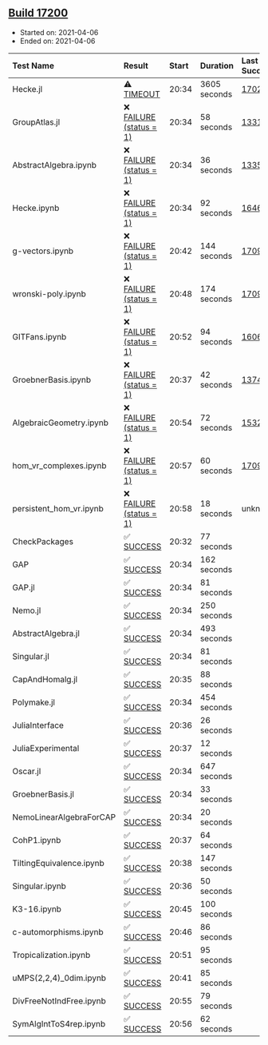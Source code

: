 ## [Build 17200](https://oscarci.mathematik.uni-kl.de/job/oscar/17200/)

* Started on: 2021-04-06
* Ended on: 2021-04-06

| Test Name    | Result | Start | Duration | Last Success | First Failure |
|:-------------|:-------|:------|:---------|:-------------|:--------------|
| Hecke.jl | ⚠ [TIMEOUT](https://oscarci.mathematik.uni-kl.de/job/oscar/17200/artifact/logs/build-17200/Hecke.jl.log) | 20:34 | 3605 seconds | [17022](https://oscarci.mathematik.uni-kl.de/job/oscar/17022/) | [17023](https://oscarci.mathematik.uni-kl.de/job/oscar/17023/) |
| GroupAtlas.jl | ❌ [FAILURE (status = 1)](https://oscarci.mathematik.uni-kl.de/job/oscar/17200/artifact/logs/build-17200/GroupAtlas.jl.log) | 20:34 | 58 seconds | [13311](https://oscarci.mathematik.uni-kl.de/job/oscar/13311/) | [13312](https://oscarci.mathematik.uni-kl.de/job/oscar/13312/) |
| AbstractAlgebra.ipynb | ❌ [FAILURE (status = 1)](https://oscarci.mathematik.uni-kl.de/job/oscar/17200/artifact/logs/build-17200/AbstractAlgebra.ipynb.log) | 20:34 | 36 seconds | [13355](https://oscarci.mathematik.uni-kl.de/job/oscar/13355/) | [13356](https://oscarci.mathematik.uni-kl.de/job/oscar/13356/) |
| Hecke.ipynb | ❌ [FAILURE (status = 1)](https://oscarci.mathematik.uni-kl.de/job/oscar/17200/artifact/logs/build-17200/Hecke.ipynb.log) | 20:34 | 92 seconds | [16463](https://oscarci.mathematik.uni-kl.de/job/oscar/16463/) | [16464](https://oscarci.mathematik.uni-kl.de/job/oscar/16464/) |
| g-vectors.ipynb | ❌ [FAILURE (status = 1)](https://oscarci.mathematik.uni-kl.de/job/oscar/17200/artifact/logs/build-17200/g-vectors.ipynb.log) | 20:42 | 144 seconds | [17099](https://oscarci.mathematik.uni-kl.de/job/oscar/17099/) | [17100](https://oscarci.mathematik.uni-kl.de/job/oscar/17100/) |
| wronski-poly.ipynb | ❌ [FAILURE (status = 1)](https://oscarci.mathematik.uni-kl.de/job/oscar/17200/artifact/logs/build-17200/wronski-poly.ipynb.log) | 20:48 | 174 seconds | [17098](https://oscarci.mathematik.uni-kl.de/job/oscar/17098/) | [17099](https://oscarci.mathematik.uni-kl.de/job/oscar/17099/) |
| GITFans.ipynb | ❌ [FAILURE (status = 1)](https://oscarci.mathematik.uni-kl.de/job/oscar/17200/artifact/logs/build-17200/GITFans.ipynb.log) | 20:52 | 94 seconds | [16068](https://oscarci.mathematik.uni-kl.de/job/oscar/16068/) | [16069](https://oscarci.mathematik.uni-kl.de/job/oscar/16069/) |
| GroebnerBasis.ipynb | ❌ [FAILURE (status = 1)](https://oscarci.mathematik.uni-kl.de/job/oscar/17200/artifact/logs/build-17200/GroebnerBasis.ipynb.log) | 20:37 | 42 seconds | [13748](https://oscarci.mathematik.uni-kl.de/job/oscar/13748/) | [13749](https://oscarci.mathematik.uni-kl.de/job/oscar/13749/) |
| AlgebraicGeometry.ipynb | ❌ [FAILURE (status = 1)](https://oscarci.mathematik.uni-kl.de/job/oscar/17200/artifact/logs/build-17200/AlgebraicGeometry.ipynb.log) | 20:54 | 72 seconds | [15322](https://oscarci.mathematik.uni-kl.de/job/oscar/15322/) | [15323](https://oscarci.mathematik.uni-kl.de/job/oscar/15323/) |
| hom_vr_complexes.ipynb | ❌ [FAILURE (status = 1)](https://oscarci.mathematik.uni-kl.de/job/oscar/17200/artifact/logs/build-17200/hom_vr_complexes.ipynb.log) | 20:57 | 60 seconds | [17099](https://oscarci.mathematik.uni-kl.de/job/oscar/17099/) | [17100](https://oscarci.mathematik.uni-kl.de/job/oscar/17100/) |
| persistent_hom_vr.ipynb | ❌ [FAILURE (status = 1)](https://oscarci.mathematik.uni-kl.de/job/oscar/17200/artifact/logs/build-17200/persistent_hom_vr.ipynb.log) | 20:58 | 18 seconds | unknown | unknown |
| CheckPackages | ✅ [SUCCESS](https://oscarci.mathematik.uni-kl.de/job/oscar/17200/artifact/logs/build-17200/CheckPackages.log) | 20:32 | 77 seconds |  |  |
| GAP | ✅ [SUCCESS](https://oscarci.mathematik.uni-kl.de/job/oscar/17200/artifact/logs/build-17200/GAP.log) | 20:34 | 162 seconds |  |  |
| GAP.jl | ✅ [SUCCESS](https://oscarci.mathematik.uni-kl.de/job/oscar/17200/artifact/logs/build-17200/GAP.jl.log) | 20:34 | 81 seconds |  |  |
| Nemo.jl | ✅ [SUCCESS](https://oscarci.mathematik.uni-kl.de/job/oscar/17200/artifact/logs/build-17200/Nemo.jl.log) | 20:34 | 250 seconds |  |  |
| AbstractAlgebra.jl | ✅ [SUCCESS](https://oscarci.mathematik.uni-kl.de/job/oscar/17200/artifact/logs/build-17200/AbstractAlgebra.jl.log) | 20:34 | 493 seconds |  |  |
| Singular.jl | ✅ [SUCCESS](https://oscarci.mathematik.uni-kl.de/job/oscar/17200/artifact/logs/build-17200/Singular.jl.log) | 20:34 | 81 seconds |  |  |
| CapAndHomalg.jl | ✅ [SUCCESS](https://oscarci.mathematik.uni-kl.de/job/oscar/17200/artifact/logs/build-17200/CapAndHomalg.jl.log) | 20:35 | 88 seconds |  |  |
| Polymake.jl | ✅ [SUCCESS](https://oscarci.mathematik.uni-kl.de/job/oscar/17200/artifact/logs/build-17200/Polymake.jl.log) | 20:34 | 454 seconds |  |  |
| JuliaInterface | ✅ [SUCCESS](https://oscarci.mathematik.uni-kl.de/job/oscar/17200/artifact/logs/build-17200/JuliaInterface.log) | 20:36 | 26 seconds |  |  |
| JuliaExperimental | ✅ [SUCCESS](https://oscarci.mathematik.uni-kl.de/job/oscar/17200/artifact/logs/build-17200/JuliaExperimental.log) | 20:37 | 12 seconds |  |  |
| Oscar.jl | ✅ [SUCCESS](https://oscarci.mathematik.uni-kl.de/job/oscar/17200/artifact/logs/build-17200/Oscar.jl.log) | 20:34 | 647 seconds |  |  |
| GroebnerBasis.jl | ✅ [SUCCESS](https://oscarci.mathematik.uni-kl.de/job/oscar/17200/artifact/logs/build-17200/GroebnerBasis.jl.log) | 20:34 | 33 seconds |  |  |
| NemoLinearAlgebraForCAP | ✅ [SUCCESS](https://oscarci.mathematik.uni-kl.de/job/oscar/17200/artifact/logs/build-17200/NemoLinearAlgebraForCAP.log) | 20:34 | 20 seconds |  |  |
| CohP1.ipynb | ✅ [SUCCESS](https://oscarci.mathematik.uni-kl.de/job/oscar/17200/artifact/logs/build-17200/CohP1.ipynb.log) | 20:37 | 64 seconds |  |  |
| TiltingEquivalence.ipynb | ✅ [SUCCESS](https://oscarci.mathematik.uni-kl.de/job/oscar/17200/artifact/logs/build-17200/TiltingEquivalence.ipynb.log) | 20:38 | 147 seconds |  |  |
| Singular.ipynb | ✅ [SUCCESS](https://oscarci.mathematik.uni-kl.de/job/oscar/17200/artifact/logs/build-17200/Singular.ipynb.log) | 20:36 | 50 seconds |  |  |
| K3-16.ipynb | ✅ [SUCCESS](https://oscarci.mathematik.uni-kl.de/job/oscar/17200/artifact/logs/build-17200/K3-16.ipynb.log) | 20:45 | 100 seconds |  |  |
| c-automorphisms.ipynb | ✅ [SUCCESS](https://oscarci.mathematik.uni-kl.de/job/oscar/17200/artifact/logs/build-17200/c-automorphisms.ipynb.log) | 20:46 | 86 seconds |  |  |
| Tropicalization.ipynb | ✅ [SUCCESS](https://oscarci.mathematik.uni-kl.de/job/oscar/17200/artifact/logs/build-17200/Tropicalization.ipynb.log) | 20:51 | 95 seconds |  |  |
| uMPS(2,2,4)_0dim.ipynb | ✅ [SUCCESS](https://oscarci.mathematik.uni-kl.de/job/oscar/17200/artifact/logs/build-17200/uMPS-2-2-4-_0dim.ipynb.log) | 20:41 | 85 seconds |  |  |
| DivFreeNotIndFree.ipynb | ✅ [SUCCESS](https://oscarci.mathematik.uni-kl.de/job/oscar/17200/artifact/logs/build-17200/DivFreeNotIndFree.ipynb.log) | 20:55 | 79 seconds |  |  |
| SymAlgIntToS4rep.ipynb | ✅ [SUCCESS](https://oscarci.mathematik.uni-kl.de/job/oscar/17200/artifact/logs/build-17200/SymAlgIntToS4rep.ipynb.log) | 20:56 | 62 seconds |  |  |
